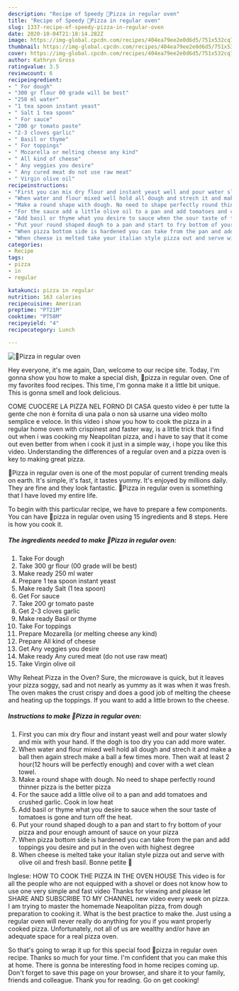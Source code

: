 ```yaml
---
description: "Recipe of Speedy 🍕Pizza in regular oven"
title: "Recipe of Speedy 🍕Pizza in regular oven"
slug: 1337-recipe-of-speedy-pizza-in-regular-oven
date: 2020-10-04T21:18:14.282Z
image: https://img-global.cpcdn.com/recipes/404ea79ee2e0d6d5/751x532cq70/🍕pizza-in-regular-oven-recipe-main-photo.jpg
thumbnail: https://img-global.cpcdn.com/recipes/404ea79ee2e0d6d5/751x532cq70/🍕pizza-in-regular-oven-recipe-main-photo.jpg
cover: https://img-global.cpcdn.com/recipes/404ea79ee2e0d6d5/751x532cq70/🍕pizza-in-regular-oven-recipe-main-photo.jpg
author: Kathryn Gross
ratingvalue: 3.5
reviewcount: 6
recipeingredient:
- " For dough"
- "300 gr flour 00 grade will be best"
- "250 ml water"
- "1 tea spoon instant yeast"
- " Salt 1 tea spoon"
- " For sauce"
- "200 gr tomato paste"
- "2-3 cloves garlic"
- " Basil or thyme"
- " For toppings"
- " Mozarella or melting cheese any kind"
- " All kind of cheese"
- " Any veggies you desire"
- " Any cured meat do not use raw meat"
- " Virgin olive oil"
recipeinstructions:
- "First you can mix dry flour and instant yeast well and pour water slowly and mix with your hand. If the dogh is too dry you can add more water."
- "When water and flour mixed well hold all dough and strech it and make a ball then again strech make a ball a few times more. Then wait at least 2 hour(12 hours will be perfectly enough) and cover with a wet clean towel."
- "Make a round shape with dough. No need to shape perfectly round thinner pizza is the better pizza"
- "For the sauce add a little olive oil to a pan and add tomatoes and crushed garlic. Cook in low heat"
- "Add basil or thyme what you desire to sauce when the sour taste of tomatoes is gone and turn off the heat."
- "Put your round shaped dough to a pan and start to fry bottom of your pizza and pour enough amount of sauce on your pizza"
- "When pizza bottom side is hardened you can take from the pan and add toppings you desire and put in the oven with highest degree"
- "When cheese is melted take your italian style pizza out and serve with olive oil and fresh basil. Bonne petite 🍕"
categories:
- Recipe
tags:
- pizza
- in
- regular

katakunci: pizza in regular 
nutrition: 163 calories
recipecuisine: American
preptime: "PT21M"
cooktime: "PT58M"
recipeyield: "4"
recipecategory: Lunch

---
```



![🍕Pizza in regular oven](https://img-global.cpcdn.com/recipes/404ea79ee2e0d6d5/751x532cq70/🍕pizza-in-regular-oven-recipe-main-photo.jpg)

Hey everyone, it's me again, Dan, welcome to our recipe site. Today, I'm gonna show you how to make a special dish, 🍕pizza in regular oven. One of my favorites food recipes. This time, I'm gonna make it a little bit unique. This is gonna smell and look delicious.

COME CUOCERE LA PIZZA NEL FORNO DI CASA questo video è per tutte la gente che non è fornita di una pala o non sà usarne una video molto semplice e veloce. In this video i show you how to cook the pizza in a regular home oven with crispinest and faster way, is a little trick that i find out when i was cooking my Neapolitan pizza, and i have to say that it come out even better from when i cook it just in a simple way, i hope you like this video. Understanding the differences of a regular oven and a pizza oven is key to making great pizza.

🍕Pizza in regular oven is one of the most popular of current trending meals on earth. It's simple, it's fast, it tastes yummy. It's enjoyed by millions daily. They are fine and they look fantastic. 🍕Pizza in regular oven is something that I have loved my entire life.


To begin with this particular recipe, we have to prepare a few components. You can have 🍕pizza in regular oven using 15 ingredients and 8 steps. Here is how you cook it.

<!--inarticleads1-->

##### The ingredients needed to make 🍕Pizza in regular oven:

1. Take  For dough
1. Take 300 gr flour (00 grade will be best)
1. Make ready 250 ml water
1. Prepare 1 tea spoon instant yeast
1. Make ready  Salt (1 tea spoon)
1. Get  For sauce
1. Take 200 gr tomato paste
1. Get 2-3 cloves garlic
1. Make ready  Basil or thyme
1. Take  For toppings
1. Prepare  Mozarella (or melting cheese any kind)
1. Prepare  All kind of cheese
1. Get  Any veggies you desire
1. Make ready  Any cured meat (do not use raw meat)
1. Take  Virgin olive oil


Why Reheat Pizza in the Oven? Sure, the microwave is quick, but it leaves your pizza soggy, sad and not nearly as yummy as it was when it was fresh. The oven makes the crust crispy and does a good job of melting the cheese and heating up the toppings. If you want to add a little brown to the cheese. 

<!--inarticleads2-->

##### Instructions to make 🍕Pizza in regular oven:

1. First you can mix dry flour and instant yeast well and pour water slowly and mix with your hand. If the dogh is too dry you can add more water.
1. When water and flour mixed well hold all dough and strech it and make a ball then again strech make a ball a few times more. Then wait at least 2 hour(12 hours will be perfectly enough) and cover with a wet clean towel.
1. Make a round shape with dough. No need to shape perfectly round thinner pizza is the better pizza
1. For the sauce add a little olive oil to a pan and add tomatoes and crushed garlic. Cook in low heat
1. Add basil or thyme what you desire to sauce when the sour taste of tomatoes is gone and turn off the heat.
1. Put your round shaped dough to a pan and start to fry bottom of your pizza and pour enough amount of sauce on your pizza
1. When pizza bottom side is hardened you can take from the pan and add toppings you desire and put in the oven with highest degree
1. When cheese is melted take your italian style pizza out and serve with olive oil and fresh basil. Bonne petite 🍕


Inglese: HOW TO COOK THE PIZZA IN THE OVEN HOUSE This video is for all the people who are not equipped with a shovel or does not know how to use one very simple and fast video Thanks for viewing and please let SHARE AND SUBSCRIBE TO MY CHANNEL new video every week on pizza. I am trying to master the homemade Neapolitan pizza, from dough preparation to cooking it. What is the best practice to make the. Just using a regular oven will never really do anything for you if you want properly cooked pizza. Unfortunately, not all of us are wealthy and/or have an adequate space for a real pizza oven. 

So that's going to wrap it up for this special food 🍕pizza in regular oven recipe. Thanks so much for your time. I'm confident that you can make this at home. There is gonna be interesting food in home recipes coming up. Don't forget to save this page on your browser, and share it to your family, friends and colleague. Thank you for reading. Go on get cooking!
